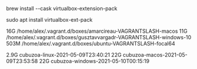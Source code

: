brew install --cask virtualbox-extension-pack

sudo apt install virtualbox-ext-pack

16G	/home/alex/.vagrant.d/boxes/amarcireau-VAGRANTSLASH-macos
11G	/home/alex/.vagrant.d/boxes/gusztavvargadr-VAGRANTSLASH-windows-10
503M	/home/alex/.vagrant.d/boxes/ubuntu-VAGRANTSLASH-focal64

2.9G	cubuzoa-linux-2021-05-09T23:40:21
22G	cubuzoa-macos-2021-05-09T23:53:58
22G	cubuzoa-windows-2021-05-10T00:15:19
